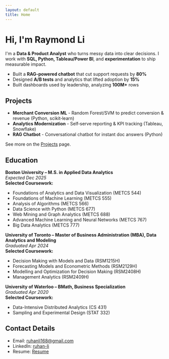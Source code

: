 ```yaml
---
layout: default
title: Home
---
```


# Hi, I'm Raymond Li

I'm a **Data & Product Analyst** who turns messy data into clear decisions. I work with **SQL, Python, Tableau/Power BI**, and **experimentation** to ship measurable impact.

- Built a **RAG-powered chatbot** that cut support requests by **80%**
- Designed **A/B tests** and analytics that lifted adoption by **15%**
- Built dashboards used by leadership, analyzing **100M+** rows

## Projects
- **Merchant Conversion ML** - Random Forest/SVM to predict conversion & revenue (Python, scikit‑learn)  
- **Analytics Modernization** - Self‑serve reporting & KPI tracking (Tableau, Snowflake)  
- **RAG Chatbot** - Conversational chatbot for instant doc answers (Python)

See more on the [Projects](/projects) page.

## Education

**Boston University – M.S. in Applied Data Analytics**  
*Expected Dec 2025*  
**Selected Coursework:**  
- Foundations of Analytics and Data Visualization (METCS 544)  
- Foundations of Machine Learning (METCS 555)  
- Analysis of Algorithms (METCS 566)  
- Data Science with Python (METCS 677)  
- Web Mining and Graph Analytics (METCS 688)  
- Advanced Machine Learning and Neural Networks (METCS 767)  
- Big Data Analytics (METCS 777)  

**University of Toronto – Master of Business Administration (MBA), Data Analytics and Modeling**  
*Graduated Apr 2024*  
**Selected Coursework:**  
- Decision Making with Models and Data (RSM1215H)  
- Forecasting Models and Econometric Methods (RSM2129H)  
- Modelling and Optimization for Decision Making (RSM2408H)  
- Management Analytics (RSM2409H)  

**University of Waterloo – BMath, Business Specialization**  
*Graduated Apr 2020*  
**Selected Coursework:**  
- Data-Intensive Distributed Analytics (CS 431)  
- Sampling and Experimental Design (STAT 332)  

## Contact Details
- Email: [ruhanli168@gmail.com](mailto:ruhanli168@gmail.com)  
- LinkedIn: [ruhan-li](https://www.linkedin.com/in/ruhan-li)  
- Resume: [Resume](/resume.pdf)
